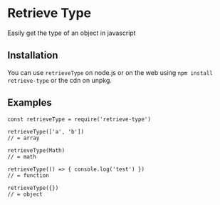 # Retrieve Type
Easily get the type of an object in javascript

## Installation
You can use `retrieveType` on node.js or on the web using `npm install retrieve-type` or the cdn on unpkg. 

## Examples
```
const retrieveType = require('retrieve-type')

retrieveType(['a', 'b'])
// = array

retrieveType(Math)
// = math

retrieveType(() => { console.log('test') })
// = function

retrieveType({})
// = object
```